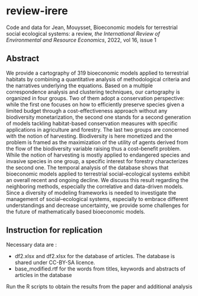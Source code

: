 # review-irere

Code and data for Jean, Mouysset, Bioeconomic models for terrestrial social ecological systems: a review, *the International Review of Environmental and Resource Economics*, 2022, vol 16, issue 1

## Abstract

We provide a cartography of 319 bioeconomic models applied to terrestrial habitats by combining a quantitative analysis of methodological criteria and the narratives underlying the equations. Based on a multiple correspondence analysis and clustering techniques, our cartography is organized in four groups. Two of them adopt a conservation perspective: while the first one focuses on how to efficiently preserve species given a limited budget through a cost-effectiveness approach without any biodiversity monetarization, the second one stands for a second generation of models tackling habitat-based conservation measures with specific applications in agriculture and forestry. The last two groups are concerned with the notion of harvesting. Biodiversity is here monetized and the problem is framed as the maximization of the utility of agents derived from the flow of the biodiversity variable raising thus a cost–benefit problem. While the notion of harvesting is mostly applied to endangered species and invasive species in one group, a specific interest for forestry characterizes the second one. The temporal analysis of the database shows that bioeconomic models applied to terrestrial social–ecological systems exhibit an overall recent and ongoing decline. We discuss this result regarding the neighboring methods, especially the correlative and data-driven models. Since a diversity of modeling frameworks is needed to investigate the management of social–ecological systems, especially to embrace different understandings and decrease uncertainty, we provide some challenges for the future of mathematically based bioeconomic models.

## Instruction for replication

Necessary data are : 
- df2.xlsx and df2.xlsx for the database of articles.
  The database is shared under CC-BY-SA licence. 
- base_modified.rtf for the words from titles, keywords and abstracts of articles in the database

Run the R scripts to obtain the results from the paper and additional analysis
